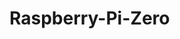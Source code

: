 # Raspberry-Pi-Zero
<script src="https://gist.github.com/gbaman/975e2db164b3ca2b51ae11e45e8fd40a.js"></script>
